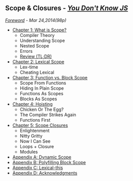 ## Scope & Closures - *[You Don't Know JS](https://github.com/kiyounglee/You-Dont-Know-JS/blob/master/README2.md)*
*[Foreword](forword.md) - Mar 24,2014(98p)*
* [Chapter 1: What is Scope?](ch1.md)
	* Compiler Theory
	* Understanding Scope
	* Nested Scope
	* Errors
	* [Review (TL;DR)](ch1.md#review-tldr)
* [Chapter 2: Lexical Scope](ch2.md)
	* Lex-time
	* Cheating Lexical
* [Chapter 3: Function vs. Block Scope](ch3.md)
	* Scope From Functions
	* Hiding In Plain Scope
	* Functions As Scopes
	* Blocks As Scopes
* [Chapter 4: Hoisting](ch4.md)
	* Chicken Or The Egg?
	* The Compiler Strikes Again
	* Functions First
* [Chapter 5: Scope Closures](ch5.md)
	* Enlightenment
	* Nitty Gritty
	* Now I Can See
	* Loops + Closure
	* Modules
* [Appendix A: Dynamic Scope](apA.md)
* [Appendix B: Polyfilling Block Scope](apB.md)
* [Appendix C: Lexical-this](apC.md)
* [Appendix D: Acknowledgments](apD.md)
